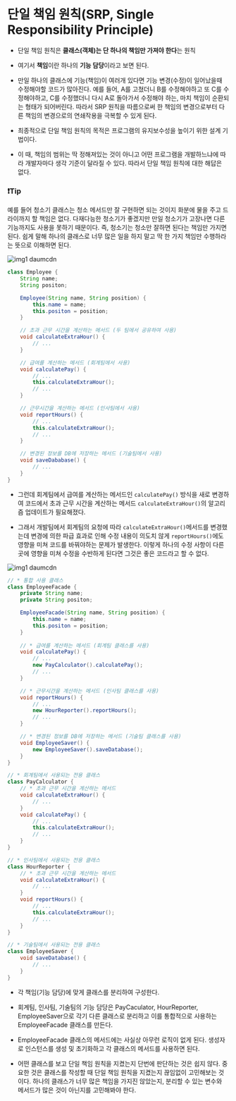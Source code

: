 # 단일 책임 원칙(SRP, Single Responsibility Principle)

- 단일 책임 원칙은 **클래스(객체)는 단 하나의 책임만 가져야 한다**는 원칙

- 여기서 **책임**이란 하나의 **기능 담당**이라고 보면 된다.

- 만일 하나의 클래스에 기능(책임)이 여러개 있다면 기능 변경(수정)이 일어났을때 수정해야할 코드가 많아진다.
  예를 들어, A를 고쳤더니 B를 수정해야하고 또 C를 수정해야하고, C를 수정했더니 다시 A로 돌아가서 수정해야 하는, 마치 책임이 순환되는 형태가 되어버린다.
  따라서 SRP 원칙을 따름으로써 한 책임의 변경으로부터 다른 책임의 변경으로의 연쇄작용을 극복할 수 있게 된다.

- 최종적으로 단일 책임 원칙의 목적은 프로그램의 유지보수성을 높이기 위한 설계 기법이다.

- 이 때, 책임의 범위는 딱 정해져있는 것이 아니고 어떤 프로그램을 개발하느냐에 따라 개발자마다 생각 기준이 달라질 수 있다. 따라서 단일 책임 원칙에 대한 해답은 없다.

### ❗Tip

예를 들어 청소기 클래스는 청소 메서드만 잘 구현하면 되는 것이지 화분에 물을 주고 드라이까지 할 책임은 없다. 다재다능한 청소기가 좋겠지만 만일 청소기가 고장나면 다른 기능까지도 사용을 못하기 때문이다. 즉, 청소기는 청소만 잘하면 된다는 책임만 가지면 된다.
쉽게 말해 하나의 클래스로 너무 많은 일을 하지 말고 딱 한 가지 책임만 수행하라는 뜻으로 이해하면 된다.

![img1 daumcdn](https://github.com/dnwls16071/TIL/assets/106802375/7202417e-f0bf-4a23-ac33-abac23196f32)

```java
class Employee {
    String name;
    String positon;

    Employee(String name, String position) {
        this.name = name;
        this.positon = position;
    }

    // 초과 근무 시간을 계산하는 메서드 (두 팀에서 공유하여 사용)
    void calculateExtraHour() {
        // ...
    }

    // 급여를 계산하는 메서드 (회계팀에서 사용)
    void calculatePay() {
        // ...
        this.calculateExtraHour();
        // ...
    }

    // 근무시간을 계산하는 메서드 (인사팀에서 사용)
    void reportHours() {
        // ...
        this.calculateExtraHour();
        // ...
    }

    // 변경된 정보를 DB에 저장하는 메서드 (기술팀에서 사용)
    void saveDababase() {
        // ...
    }
}
```

- 그런데 회계팀에서 급여를 계산하는 메서드인 `calculatePay()` 방식을 새로 변경하여 코드에서 초과 근무 시간을 계산하는 메서드 `calculateExtraHour()`의 알고리즘 업데이트가 필요해졌다.

- 그래서 개발팀에서 회계팀의 요청에 따라 `calculateExtraHour()`메서드를 변경했는데 변경에 의한 파급 효과로 인해 수정 내용이 의도치 않게 `reportHours()`에도 영향을 미쳐 코드를 바꿔야하는 문제가 발생한다. 이렇게 하나의 수정 사항이 다른 곳에 영향을 미쳐 수정을 수반하게 된다면 그것은 좋은 코드라고 할 수 없다.

![img1 daumcdn](https://github.com/dnwls16071/TIL/assets/106802375/e98bb72d-f6f8-4f95-a54d-832024d00195)

```java
// * 통합 사용 클래스
class EmployeeFacade {
    private String name;
    private String positon;

    EmployeeFacade(String name, String position) {
        this.name = name;
        this.positon = position;
    }
    
    // * 급여를 계산하는 메서드 (회계팀 클래스를 사용)
    void calculatePay() {
        // ...
        new PayCalculator().calculatePay();
        // ...
    }

    // * 근무시간을 계산하는 메서드 (인사팀 클래스를 사용)
    void reportHours() {
        // ...
        new HourReporter().reportHours();
        // ...
    }

    // * 변경된 정보를 DB에 저장하는 메서드 (기술팀 클래스를 사용)
    void EmployeeSaver() {
        new EmployeeSaver().saveDatabase();
    }
}

// * 회계팀에서 사용되는 전용 클래스
class PayCalculator {
    // * 초과 근무 시간을 계산하는 메서드
    void calculateExtraHour() {
        // ...
    }
    void calculatePay() {
        // ...
        this.calculateExtraHour();
        // ...
    }
}

// * 인사팀에서 사용되는 전용 클래스
class HourReporter {
    // * 초과 근무 시간을 계산하는 메서드
    void calculateExtraHour() {
        // ...
    }
    void reportHours() {
        // ...
        this.calculateExtraHour();
        // ...
    }
}

// * 기술팀에서 사용되는 전용 클래스
class EmployeeSaver {
    void saveDatabase() {
        // ...
    }
}
```

- 각 책임(기능 담당)에 맞게 클래스를 분리하여 구성한다.

- 회계팀, 인사팀, 기술팀의 기능 담당은 PayCaculator, HourReporter, EmployeeSaver으로 각기 다른 클래스로 분리하고 이를 통합적으로 사용하는 EmployeeFacade 클래스를 만든다.

- EmployeeFacade 클래스의 메서드에는 사실상 아무런 로직이 없게 된다. 생성자로 인스턴스를 생성 및 초기화하고 각 클래스의 메서드를 사용하면 된다.

- 어떤 클래스를 보고 단일 책임 원칙을 지켰는지 단번에 판단하는 것은 쉽지 않다. 중요한 것은 클래스를 작성할 때 단일 책임 원칙을 지켰는지 끊임없이 고민해보는 것이다. 하나의 클래스가 너무 많은 책임을 가지진 않았는지, 분리할 수 있는 변수와 메서드가 많은 것이 아닌지를 고민해봐야 한다.


